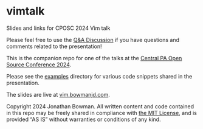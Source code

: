 # vimtalk
Slides and links for CPOSC 2024 Vim talk

Please feel free to use the [Q&A Discussion](https://github.com/bowmanjd/vimtalk/discussions/1)
if you have questions and comments related to the presentation!

This is the companion repo for one of the talks at the
[Central PA Open Source Conference 2024](https://cposc.org).


Please see the [examples](examples/) directory for various code snippets
shared in the presentation.

The slides are live at [vim.bowmanjd.com](https://vim.bowmanjd.com).

Copyright 2024 Jonathan Bowman. All written content and code contained in this repo may
be freely shared in compliance with [the MIT License](LICENSE),
and is provided “AS IS” without warranties or conditions of any kind.

